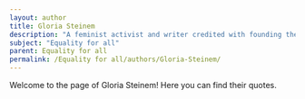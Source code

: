 ```yaml
---
layout: author
title: Gloria Steinem
description: "A feminist activist and writer credited with founding the modern feminist movement, she has campaigned for women's rights and gender equality for decades."
subject: "Equality for all"
parent: Equality for all
permalink: /Equality for all/authors/Gloria-Steinem/
---
```


Welcome to the page of Gloria Steinem! Here you can find their quotes.
